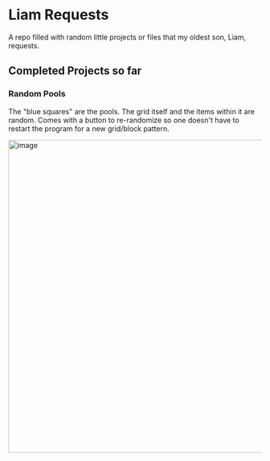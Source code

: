 # Liam Requests
A repo filled with random little projects or files that my oldest son, Liam, requests.

## Completed Projects so far

### Random Pools
The "blue squares" are the pools. The grid itself and the items within it are random. Comes with a button to re-randomize so one doesn't have to restart the program for a new grid/block pattern.

<img width="794" height="622" alt="image" src="https://github.com/user-attachments/assets/da88cfe9-c377-4ba0-8464-ca27581ad45e" />
